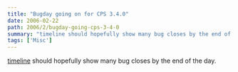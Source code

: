 ```yaml
---
title: "Bugday going on for CPS 3.4.0"
date: 2006-02-22
path: 2006/2/bugday-going-cps-3-4-0
summary: "timeline should hopefully show many bug closes by the end of the day."
tags: ['Misc']
---
```


<a href="http://svn.nuxeo.org/trac/pub/timeline">timeline</a> should hopefully show many bug closes by the end of the day. 

